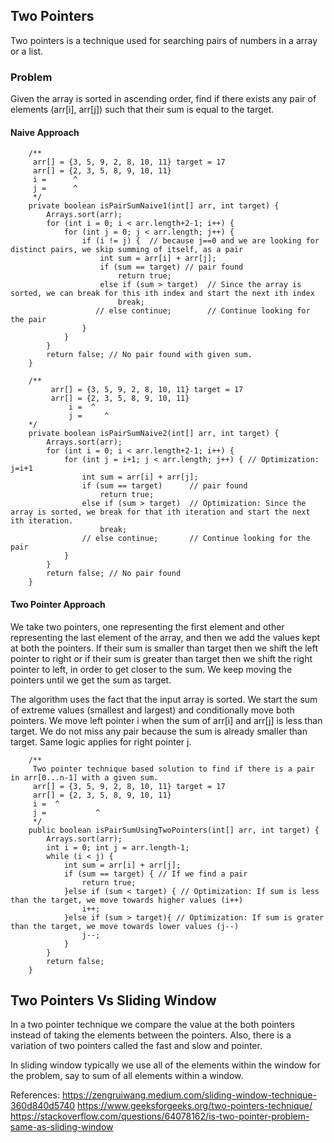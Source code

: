## Two Pointers
Two pointers is a technique used for searching pairs of numbers in a array or a list.

### Problem
Given the array is sorted in ascending order, find if there exists any pair of elements (arr[i], arr[j]) such that their sum is equal to the target.

#### Naive Approach
```
    /**
     arr[] = {3, 5, 9, 2, 8, 10, 11} target = 17
     arr[] = {2, 3, 5, 8, 9, 10, 11}
     i =      ^
     j =      ^
     */
    private boolean isPairSumNaive1(int[] arr, int target) {
        Arrays.sort(arr);
        for (int i = 0; i < arr.length+2-1; i++) {
            for (int j = 0; j < arr.length; j++) {
                if (i != j) {  // because j==0 and we are looking for distinct pairs, we skip summing of itself, as a pair
                    int sum = arr[i] + arr[j];
                    if (sum == target) // pair found
                        return true;
                    else if (sum > target)  // Since the array is sorted, we can break for this ith index and start the next ith index
                        break;
                   // else continue;        // Continue looking for the pair
                }
            }
        }
        return false; // No pair found with given sum.
    }

    /**
         arr[] = {3, 5, 9, 2, 8, 10, 11} target = 17
         arr[] = {2, 3, 5, 8, 9, 10, 11}
             i =  ^
             j =     ^
    */
    private boolean isPairSumNaive2(int[] arr, int target) {
        Arrays.sort(arr);
        for (int i = 0; i < arr.length+2-1; i++) {
            for (int j = i+1; j < arr.length; j++) { // Optimization: j=i+1
                int sum = arr[i] + arr[j];
                if (sum == target)      // pair found
                    return true;
                else if (sum > target)  // Optimization: Since the array is sorted, we break for that ith iteration and start the next ith iteration.
                    break;
                // else continue;       // Continue looking for the pair
            }
        }
        return false; // No pair found
    }
```

#### Two Pointer Approach

We take two pointers, one representing the first element and other representing the last element of the array, and then we add the values kept at both the pointers.
If their sum is smaller than target then we shift the left pointer to right or if their sum is greater than target then we shift the right pointer to left, in order to get closer to the sum.
We keep moving the pointers until we get the sum as target.

The algorithm uses the fact that the input array is sorted. We start the sum of extreme values (smallest and largest) and conditionally move both pointers.
We move left pointer i when the sum of arr[i] and arr[j] is less than target. We do not miss any pair because the sum is already smaller than target. Same logic applies for right pointer j.
```
    /**
     Two pointer technique based solution to find if there is a pair in arr[0...n-1] with a given sum.
     arr[] = {3, 5, 9, 2, 8, 10, 11} target = 17
     arr[] = {2, 3, 5, 8, 9, 10, 11}
     i =  ^
     j =           ^
     */
    public boolean isPairSumUsingTwoPointers(int[] arr, int target) {
        Arrays.sort(arr);
        int i = 0; int j = arr.length-1;
        while (i < j) {
            int sum = arr[i] + arr[j];
            if (sum == target) { // If we find a pair
                return true;
            }else if (sum < target) { // Optimization: If sum is less than the target, we move towards higher values (i++)
                i++;
            }else if (sum > target){ // Optimization: If sum is grater than the target, we move towards lower values (j--)
                j--;
            }
        }
        return false;
    }
```
## Two Pointers Vs Sliding Window
In a two pointer technique we compare the value at the both pointers instead of taking the elements between the pointers.
Also, there is a variation of two pointers called the fast and slow and pointer.

In sliding window typically we use all of the elements within the window for the problem, say to sum of all elements within a window.

References:
https://zengruiwang.medium.com/sliding-window-technique-360d840d5740
https://www.geeksforgeeks.org/two-pointers-technique/
https://stackoverflow.com/questions/64078162/is-two-pointer-problem-same-as-sliding-window
